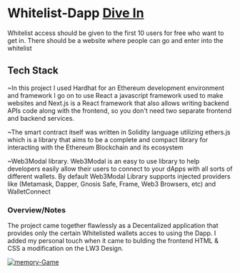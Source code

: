 # Whitelist-Dapp <a href="https://whitelist-dapp-nftz4dayz.vercel.app/" target="_blank">Dive In</a>


 
 Whitelist access should be given to the first 10 users for free who want to get in.
 There should be a website where people can go and enter into the whitelist
 
 ## Tech Stack
 
   ~In this project I used Hardhat for an Ethereum development environment and framework 
   I go on to use React a javascript framework used to make websites and Next.js is a React framework that also allows writing backend APIs code along with the frontend,    so you don't need two separate frontend and backend services.
   
   ~The smart contract itself was written in Solidity language utilizing ethers.js which is a library that aims to be a complete and compact library for interacting with    the Ethereum Blockchain and its ecosystem
  
   ~Web3Modal library. Web3Modal is an easy to use library to help developers easily allow their users to connect to your dApps with all sorts of different wallets. By     default Web3Modal Library supports injected providers like (Metamask, Dapper, Gnosis Safe, Frame, Web3 Browsers, etc) and WalletConnect
  
  ### Overview/Notes
  
  The project came together flawlessly as a Decentalized application that provides only the certain Whitelisted wallets acces to using the Dapp. 
  I added my personal touch when it came to bulding the frontend HTML & CSS a modification on the LW3 Design.
 


<a href='https://whitelist-dapp-nftz4dayz.vercel.app/' target='_blank'><img src='https://i.postimg.cc/ThMGXgh6/whitelist-Dapp.jpg' border='0' alt='memory-Game'/></a>
